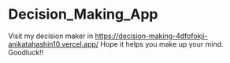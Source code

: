 # Decision_Making_App

Visit my decision maker in https://decision-making-4dfofokji-anikatahashin10.vercel.app/
Hope it helps you make up your mind. Goodluck!!
